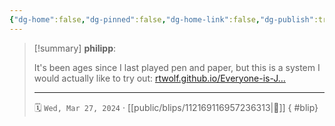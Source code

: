 ```yaml
---
{"dg-home":false,"dg-pinned":false,"dg-home-link":false,"dg-publish":true,"type":"blip","disabled rules":["yaml-title","yaml-title-alias","file-name-heading"],"title":"philipp on mastodon @ 2024-03-27","created-date":"2024-03-27T18:41:34","id":112169116957236320,"updated-date":"2025-05-02T08:50:44","dg-path":"blips/112169116957236313.md","permalink":"/blips/112169116957236313/","dgPassFrontmatter":true,"created":"2024-03-27T18:41:34","updated":"2025-05-02T08:50:44"}
---
```


> [!summary] **philipp**:
>
> It's been ages since I last played pen and paper, but this is a system I would actually like to try out: [rtwolf.github.io/Everyone-is-J…](https://rtwolf.github.io/Everyone-is-John/)
> - - -
>
> 🗓️ `Wed, Mar 27, 2024` · [[public/blips/112169116957236313\|🔗]]
{ #blip}

